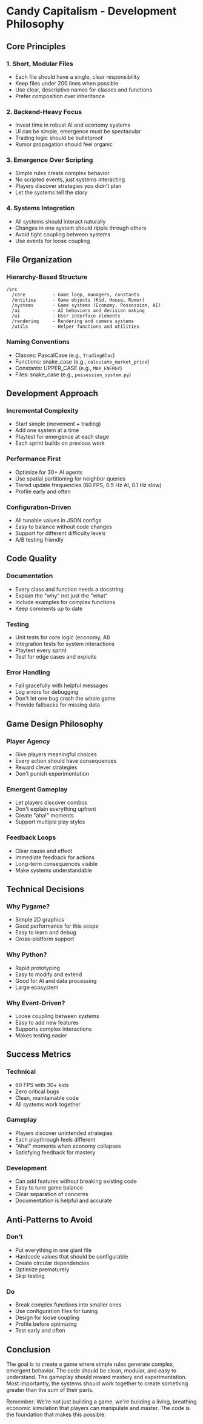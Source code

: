 # Candy Capitalism - Development Philosophy

## Core Principles

### 1. Short, Modular Files
- Each file should have a single, clear responsibility
- Keep files under 200 lines when possible
- Use clear, descriptive names for classes and functions
- Prefer composition over inheritance

### 2. Backend-Heavy Focus
- Invest time in robust AI and economy systems
- UI can be simple, emergence must be spectacular
- Trading logic should be bulletproof
- Rumor propagation should feel organic

### 3. Emergence Over Scripting
- Simple rules create complex behavior
- No scripted events, just systems interacting
- Players discover strategies you didn't plan
- Let the systems tell the story

### 4. Systems Integration
- All systems should interact naturally
- Changes in one system should ripple through others
- Avoid tight coupling between systems
- Use events for loose coupling

## File Organization

### Hierarchy-Based Structure
```
/src
  /core          - Game loop, managers, constants
  /entities      - Game objects (Kid, House, Rumor)
  /systems       - Game systems (Economy, Possession, AI)
  /ai            - AI behaviors and decision making
  /ui            - User interface elements
  /rendering     - Rendering and camera systems
  /utils         - Helper functions and utilities
```

### Naming Conventions
- Classes: PascalCase (e.g., `TradingBloc`)
- Functions: snake_case (e.g., `calculate_market_price`)
- Constants: UPPER_CASE (e.g., `MAX_ENERGY`)
- Files: snake_case (e.g., `possession_system.py`)

## Development Approach

### Incremental Complexity
- Start simple (movement + trading)
- Add one system at a time
- Playtest for emergence at each stage
- Each sprint builds on previous work

### Performance First
- Optimize for 30+ AI agents
- Use spatial partitioning for neighbor queries
- Tiered update frequencies (60 FPS, 0.5 Hz AI, 0.1 Hz slow)
- Profile early and often

### Configuration-Driven
- All tunable values in JSON configs
- Easy to balance without code changes
- Support for different difficulty levels
- A/B testing friendly

## Code Quality

### Documentation
- Every class and function needs a docstring
- Explain the "why" not just the "what"
- Include examples for complex functions
- Keep comments up to date

### Testing
- Unit tests for core logic (economy, AI)
- Integration tests for system interactions
- Playtest every sprint
- Test for edge cases and exploits

### Error Handling
- Fail gracefully with helpful messages
- Log errors for debugging
- Don't let one bug crash the whole game
- Provide fallbacks for missing data

## Game Design Philosophy

### Player Agency
- Give players meaningful choices
- Every action should have consequences
- Reward clever strategies
- Don't punish experimentation

### Emergent Gameplay
- Let players discover combos
- Don't explain everything upfront
- Create "aha!" moments
- Support multiple play styles

### Feedback Loops
- Clear cause and effect
- Immediate feedback for actions
- Long-term consequences visible
- Make systems understandable

## Technical Decisions

### Why Pygame?
- Simple 2D graphics
- Good performance for this scope
- Easy to learn and debug
- Cross-platform support

### Why Python?
- Rapid prototyping
- Easy to modify and extend
- Good for AI and data processing
- Large ecosystem

### Why Event-Driven?
- Loose coupling between systems
- Easy to add new features
- Supports complex interactions
- Makes testing easier

## Success Metrics

### Technical
- 60 FPS with 30+ kids
- Zero critical bugs
- Clean, maintainable code
- All systems work together

### Gameplay
- Players discover unintended strategies
- Each playthrough feels different
- "Aha!" moments when economy collapses
- Satisfying feedback for mastery

### Development
- Can add features without breaking existing code
- Easy to tune game balance
- Clear separation of concerns
- Documentation is helpful and accurate

## Anti-Patterns to Avoid

### Don't
- Put everything in one giant file
- Hardcode values that should be configurable
- Create circular dependencies
- Optimize prematurely
- Skip testing

### Do
- Break complex functions into smaller ones
- Use configuration files for tuning
- Design for loose coupling
- Profile before optimizing
- Test early and often

## Conclusion

The goal is to create a game where simple rules generate complex, emergent behavior. The code should be clean, modular, and easy to understand. The gameplay should reward mastery and experimentation. Most importantly, the systems should work together to create something greater than the sum of their parts.

Remember: We're not just building a game, we're building a living, breathing economic simulation that players can manipulate and master. The code is the foundation that makes this possible.
